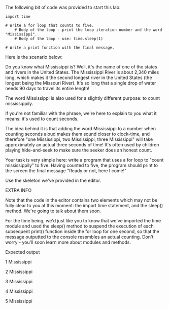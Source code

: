 The following bit of code was provided to start this lab:

    import time

    # Write a for loop that counts to five.
        # Body of the loop - print the loop iteration number and the word "Mississippi".
        # Body of the loop - use: time.sleep(1)

    # Write a print function with the final message.
 
 Here is the scenario below:
 
 Do you know what Mississippi is? Well, it's the name of one of the states and rivers in the United States. The Mississippi River is about 2,340 miles long, which makes it the second longest river in the United States (the longest being the Missouri River). It's so long that a single drop of water needs 90 days to travel its entire length!

The word Mississippi is also used for a slightly different purpose: to count mississippily.

If you're not familiar with the phrase, we're here to explain to you what it means: it's used to count seconds.

The idea behind it is that adding the word Mississippi to a number when counting seconds aloud makes them sound closer to clock-time, and therefore "one Mississippi, two Mississippi, three Mississippi" will take approximately an actual three seconds of time! It's often used by children playing hide-and-seek to make sure the seeker does an honest count.


Your task is very simple here: write a program that uses a for loop to "count mississippily" to five. Having counted to five, the program should print to the screen the final message "Ready or not, here I come!"

Use the skeleton we've provided in the editor.

EXTRA INFO

Note that the code in the editor contains two elements which may not be fully clear to you at this moment: the import time statement, and the sleep() method. We're going to talk about them soon.

For the time being, we'd just like you to know that we've imported the time module and used the sleep() method to suspend the execution of each subsequent print() function inside the for loop for one second, so that the message outputted to the console resembles an actual counting. Don't worry - you'll soon learn more about modules and methods.

Expected output

1 Mississippi

2 Mississippi

3 Mississippi

4 Mississippi

5 Mississippi
